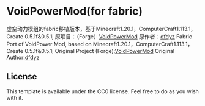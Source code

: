 # VoidPowerMod(for fabric)

虚空动力模组的fabric移植版本，基于Minecraft1.20.1，ComputerCraft1.113.1，Create 0.5.1f&0.5.1j
原项目：（Forge）[VoidPowerMod](https://github.com/dfdyz/VoidPowerMod)
原作者：[dfdyz](https://github.com/dfdyz)
Fabric Port of VoidPower Mod, based on Minecraft1.20.1，ComputerCraft1.113.1，Create 0.5.1f&0.5.1j
Original Project (Forge):[VoidPowerMod](https://github.com/dfdyz/VoidPowerMod)
Original Author:[dfdyz](https://github.com/dfdyz)


## License

This template is available under the CC0 license. Feel free to do as you wish with it.
